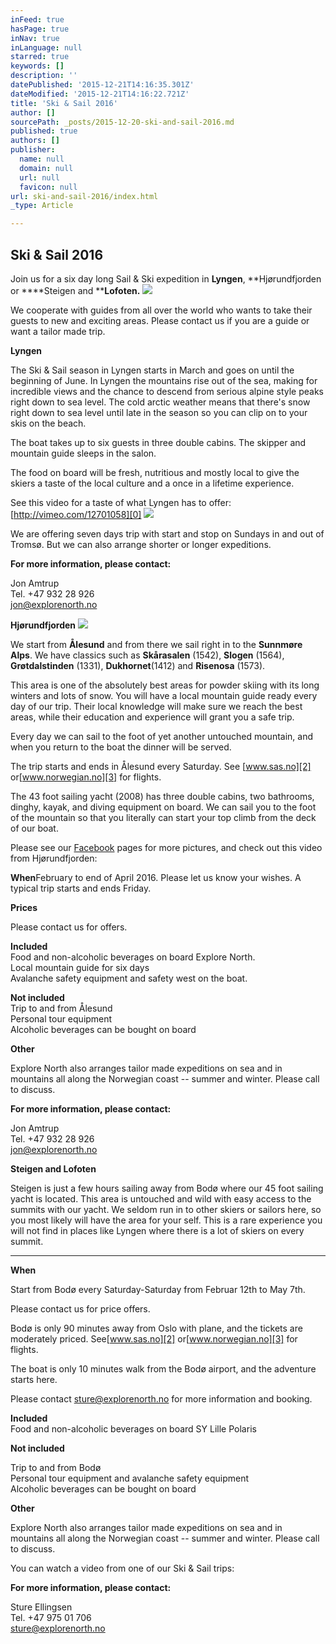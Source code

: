 ```yaml
---
inFeed: true
hasPage: true
inNav: true
inLanguage: null
starred: true
keywords: []
description: ''
datePublished: '2015-12-21T14:16:35.301Z'
dateModified: '2015-12-21T14:16:22.721Z'
title: 'Ski & Sail 2016'
author: []
sourcePath: _posts/2015-12-20-ski-and-sail-2016.md
published: true
authors: []
publisher:
  name: null
  domain: null
  url: null
  favicon: null
url: ski-and-sail-2016/index.html
_type: Article

---
```

## Ski & Sail 2016

Join us for a six day long Sail & Ski expedition in **Lyngen**, **Hjørundfjorden or ****Steigen and ****Lofoten.**
![](https://the-grid-user-content.s3-us-west-2.amazonaws.com/5292a33e-f99a-4792-8c7b-a481e9f21e5a.jpg)

We cooperate with guides from all over the world who wants to take their guests to new and exciting areas. Please contact us if you are a guide or want a tailor made trip.

****Lyngen****

The Ski & Sail season in Lyngen starts in March and goes on until the beginning of June.  In Lyngen the mountains rise out of the sea, making for incredible views and the chance to descend from serious alpine style peaks right down to sea level.  The cold arctic weather means that there's snow right down to sea level until late in the season so you can clip on to your skis on the beach.

The boat takes up to six guests in three double cabins. The skipper and mountain guide sleeps in the salon.

The food on board will be fresh, nutritious and mostly local to give the skiers a taste of the local culture and a once in a lifetime experience.

See this video for a taste of what Lyngen has to offer:[http://vimeo.com/12701058][0]
![](https://the-grid-user-content.s3-us-west-2.amazonaws.com/d7d3a6e2-7a44-4a8c-ba9e-1d6f080757d8.jpg)

We are offering seven days trip with start and stop on Sundays in and out of Tromsø. But we can also arrange shorter or longer expeditions.

**For more information, please contact:**

Jon Amtrup  
Tel. +47 932 28 926  
[jon@explorenorth.no][1]

**Hjørundfjorden**
![](https://the-grid-user-content.s3-us-west-2.amazonaws.com/c6ddd633-6942-471b-9b56-727bfae70694.jpg)

We start from **Ålesund** and from there we sail right in to the **Sunnmøre Alps**. We have classics such as **Skårasalen** (1542), **Slogen** (1564), **Grøtdalstinden** (1331), **Dukhornet**(1412) and **Risenosa** (1573).

This area is one of the absolutely best areas for powder skiing with its long winters and lots of snow. You will have a local mountain guide ready every day of our trip. Their local knowledge will make sure we reach the best areas, while their education and experience will grant you a safe trip.

Every day we can sail to the foot of yet another untouched mountain, and when you return to the boat the dinner will be served.

The trip starts and ends in Ålesund every Saturday. See [www.sas.no][2] or[www.norwegian.no][3] for flights.

The 43 foot sailing yacht (2008) has three double cabins, two bathrooms, dinghy, kayak, and diving equipment on board.  We can sail you to the foot of the mountain so that you literally can start your top climb from the deck of our boat.

Please see our [Facebook][4] pages for more pictures, and check out this video from Hjørundfjorden: 

**When**February to end of April 2016\. Please let us know your wishes. A typical trip starts and ends Friday.

**Prices**

Please contact us for offers.

**Included**  
Food and non-alcoholic beverages on board Explore North.  
Local mountain guide for six days  
Avalanche safety equipment and safety west on the boat.

**Not included**  
Trip to and from Ålesund  
Personal tour equipment  
Alcoholic beverages can be bought on board

**Other**

Explore North also arranges tailor made expeditions on sea and in mountains all along the Norwegian coast -- summer and winter. Please call to discuss.

**For more information, please contact:**

Jon Amtrup  
Tel. +47 932 28 926  
[jon@explorenorth.no][1]

**Steigen and Lofoten**

Steigen is just a few hours sailing away from Bodø where our 45 foot sailing yacht is located. This area is untouched and wild with easy access to the summits with our yacht. We seldom run in to other skiers or sailors here, so you most likely will have the area for your self. This is a rare experience you will not find in places like Lyngen where there is a lot of skiers on every summit.

****

**When**

Start from Bodø every Saturday-Saturday from Februar 12th to May 7th.

Please contact us for price offers.

Bodø is only 90 minutes away from Oslo with plane, and the tickets are moderately priced. See[www.sas.no][2] or[www.norwegian.no][3] for flights.

The boat is only 10 minutes walk from the Bodø airport, and the adventure starts here.

Please contact [sture@explorenorth.no][5] for more information and booking.

**Included**  
Food and non-alcoholic beverages on board SY Lille Polaris

****Not included****

Trip to and from Bodø  
Personal tour equipment and avalanche safety equipment  
Alcoholic beverages can be bought on board

**Other**

Explore North also arranges tailor made expeditions on sea and in mountains all along the Norwegian coast -- summer and winter. Please call to discuss.

You can watch a video from one of our Ski & Sail trips:

**For more information, please contact:**

Sture Ellingsen  
Tel. +47 975 01 706  
[sture@explorenorth.no][5]

[0]: http://vimeo.com/12701058
[1]: mailto:jon@explorenorth.no
[2]: http://www.sas.no/
[3]: http://www.norwegian.no/
[4]: http://www.facebook.com/pages/Blommenholm/Explore-North/16397835793?ref=ts#/group.php?gid=6028600764&ref=ts
[5]: mailto:sture@explorenorth.no